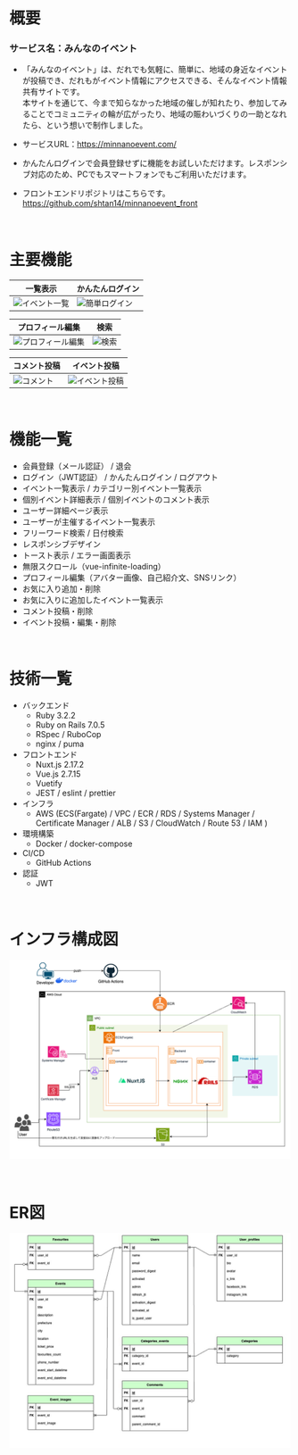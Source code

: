 # 概要
### サービス名：みんなのイベント  
* 「みんなのイベント」は、だれでも気軽に、簡単に、地域の身近なイベントが投稿でき、だれもがイベント情報にアクセスできる、そんなイベント情報共有サイトです。  
本サイトを通じて、今まで知らなかった地域の催しが知れたり、参加してみることでコミュニティの輪が広がったり、地域の賑わいづくりの一助となれたら、という想いで制作しました。
* サービスURL：https://minnanoevent.com/
* かんたんログインで会員登録せずに機能をお試しいただけます。レスポンシブ対応のため、PCでもスマートフォンでもご利用いただけます。

* フロントエンドリポジトリはこちらです。  
https://github.com/shtan14/minnanoevent_front

<br>

# 主要機能

| 一覧表示| かんたんログイン |
| ---- | ---- |
| ![イベント一覧](https://github.com/shtan14/myapp_api/assets/127017760/170db0d3-5444-4738-b37d-123f0b984ef9) | ![簡単ログイン](https://github.com/shtan14/myapp_api/assets/127017760/7673e79a-05b4-42f2-9afd-16f8b3d4820e) |

| プロフィール編集| 検索 |
| ---- | ---- |
| ![プロフィール編集](https://github.com/shtan14/myapp_api/assets/127017760/8fe9fd4d-3ac8-43e2-9ce3-f2db98dd9462) | ![検索](https://github.com/shtan14/myapp_api/assets/127017760/e995eefd-d916-4443-9da8-6532da548c59) |

| コメント投稿| イベント投稿 |
| ---- | ---- |
| ![コメント](https://github.com/shtan14/myapp_api/assets/127017760/d7403c7b-d98c-4009-8c43-4f33a7af38b1)| ![イベント投稿](https://github.com/shtan14/myapp_api/assets/127017760/da21a4b1-e036-42eb-b39a-e1ac80c7d057) |

<br>

# 機能一覧
* 会員登録（メール認証） / 退会
* ログイン（JWT認証） / かんたんログイン / ログアウト
* イベント一覧表示 / カテゴリー別イベント一覧表示
* 個別イベント詳細表示 / 個別イベントのコメント表示
* ユーザー詳細ページ表示
* ユーザーが主催するイベント一覧表示
* フリーワード検索 / 日付検索
* レスポンシブデザイン
* トースト表示 / エラー画面表示
* 無限スクロール（vue-infinite-loading）  
* プロフィール編集（アバター画像、自己紹介文、SNSリンク）
* お気に入り追加・削除
* お気に入りに追加したイベント一覧表示
* コメント投稿・削除
* イベント投稿・編集・削除

<br>

# 技術一覧
* バックエンド
  * Ruby 3.2.2
  * Ruby on Rails 7.0.5
  * RSpec / RuboCop
  * nginx / puma
* フロントエンド
  * Nuxt.js 2.17.2
  * Vue.js 2.7.15
  * Vuetify
  * JEST / eslint / prettier
* インフラ
  * AWS (ECS(Fargate) / VPC / ECR / RDS / Systems Manager / Certificate Manager / ALB / S3 / CloudWatch / Route 53 / IAM )
* 環境構築
  * Docker / docker-compose
* CI/CD
  * GitHub Actions
* 認証
  * JWT

<br>


# インフラ構成図
![インフラ構成図](public/infra.png)

<br>

# ER図
![ER図](public/ER.jpg)
